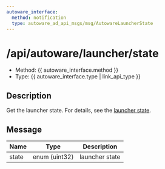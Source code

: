 ```yaml
---
autoware_interface:
  method: notification
  type: autoware_ad_api_msgs/msg/AutowareLauncherState
---
```


# /api/autoware/launcher/state

- Method: {{ autoware_interface.method }}
- Type: {{ autoware_interface.type | link_api_type }}

## Description

Get the launcher state. For details, see the [launcher state](../../../../features/launcher-state.md).

## Message

| Name  | Type          | Description    |
| ----- | ------------- | -------------- |
| state | enum (uint32) | launcher state |
